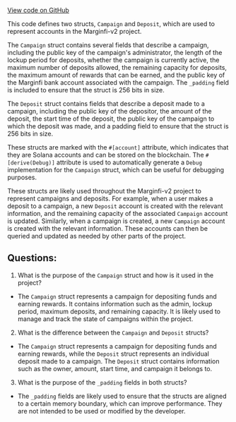 [View code on GitHub](https://github.com/mrgnlabs/marginfi-v2/programs/liquidity-incentive-program/src/state.rs)

This code defines two structs, `Campaign` and `Deposit`, which are used to represent accounts in the Marginfi-v2 project. 

The `Campaign` struct contains several fields that describe a campaign, including the public key of the campaign's administrator, the length of the lockup period for deposits, whether the campaign is currently active, the maximum number of deposits allowed, the remaining capacity for deposits, the maximum amount of rewards that can be earned, and the public key of the Marginfi bank account associated with the campaign. The `_padding` field is included to ensure that the struct is 256 bits in size.

The `Deposit` struct contains fields that describe a deposit made to a campaign, including the public key of the depositor, the amount of the deposit, the start time of the deposit, the public key of the campaign to which the deposit was made, and a padding field to ensure that the struct is 256 bits in size.

These structs are marked with the `#[account]` attribute, which indicates that they are Solana accounts and can be stored on the blockchain. The `#[derive(Debug)]` attribute is used to automatically generate a `Debug` implementation for the `Campaign` struct, which can be useful for debugging purposes.

These structs are likely used throughout the Marginfi-v2 project to represent campaigns and deposits. For example, when a user makes a deposit to a campaign, a new `Deposit` account is created with the relevant information, and the remaining capacity of the associated `Campaign` account is updated. Similarly, when a campaign is created, a new `Campaign` account is created with the relevant information. These accounts can then be queried and updated as needed by other parts of the project.
## Questions: 
 1. What is the purpose of the `Campaign` struct and how is it used in the project?
- The `Campaign` struct represents a campaign for depositing funds and earning rewards. It contains information such as the admin, lockup period, maximum deposits, and remaining capacity. It is likely used to manage and track the state of campaigns within the project.

2. What is the difference between the `Campaign` and `Deposit` structs?
- The `Campaign` struct represents a campaign for depositing funds and earning rewards, while the `Deposit` struct represents an individual deposit made to a campaign. The `Deposit` struct contains information such as the owner, amount, start time, and campaign it belongs to.

3. What is the purpose of the `_padding` fields in both structs?
- The `_padding` fields are likely used to ensure that the structs are aligned to a certain memory boundary, which can improve performance. They are not intended to be used or modified by the developer.